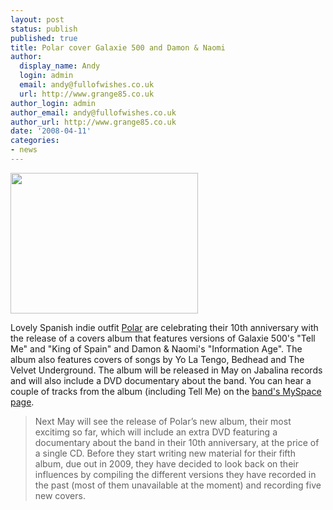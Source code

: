 ```yaml
---
layout: post
status: publish
published: true
title: Polar cover Galaxie 500 and Damon & Naomi
author:
  display_name: Andy
  login: admin
  email: andy@fullofwishes.co.uk
  url: http://www.grange85.co.uk
author_login: admin
author_email: andy@fullofwishes.co.uk
author_url: http://www.grange85.co.uk
date: '2008-04-11'
categories:
- news
---
```

<div class="imagebox-a"><img src="https://media.fullofwishes.co.uk/ahfow/uploads/2008/04/polarpromo-300x225.jpg" alt="" title="polarpromo" width="300" height="225" class="alignnone size-medium wp-image-654" /></div>
<p>Lovely Spanish indie outfit <a href="http://www.polartheband.com/">Polar</a> are celebrating their 10th anniversary with the release of a covers album that features versions of Galaxie 500's "Tell Me" and "King of Spain" and Damon & Naomi's "Information Age". The album also features covers of songs by Yo La Tengo, Bedhead and The Velvet Underground. The album will be released in May on Jabalina records and will also include a DVD documentary about the band. You can hear a couple of tracks from the album (including Tell Me) on the <a href="http://www.myspace.com/polartheband">band's MySpace page</a>.</p>
<blockquote><p>Next May will see the release of Polar’s new album, their most excitimg so far, which will include an extra DVD featuring a documentary about the band in their 10th anniversary, at the price of a single CD. Before they start writing new material for their fifth album, due out in 2009, they have decided to look back on their influences by compiling the different versions they have recorded in the past (most of them unavailable at the moment) and recording five new covers.</p></blockquote>
